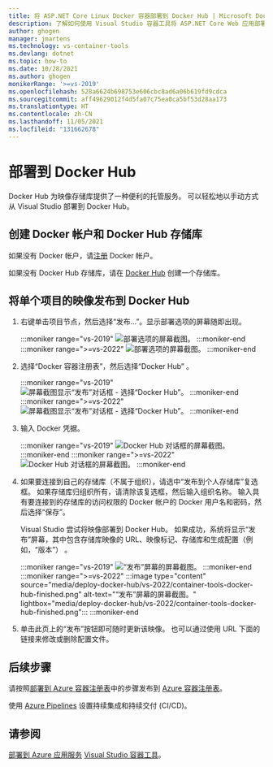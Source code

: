 ```yaml
---
title: 将 ASP.NET Core Linux Docker 容器部署到 Docker Hub | Microsoft Docs
description: 了解如何使用 Visual Studio 容器工具将 ASP.NET Core Web 应用部署到 Docker Hub
author: ghogen
manager: jmartens
ms.technology: vs-container-tools
ms.devlang: dotnet
ms.topic: how-to
ms.date: 10/28/2021
ms.author: ghogen
monikerRange: '>=vs-2019'
ms.openlocfilehash: 528a6624b698753e606cbc8ad6a06b619fd9cdca
ms.sourcegitcommit: aff49629012f4d5fa07c75ea0ca5bf53d28aa173
ms.translationtype: HT
ms.contentlocale: zh-CN
ms.lasthandoff: 11/05/2021
ms.locfileid: "131662678"
---
```

# <a name="deploy-to-docker-hub"></a>部署到 Docker Hub

Docker Hub 为映像存储库提供了一种便利的托管服务。 可以轻松地以手动方式从 Visual Studio 部署到 Docker Hub。

## <a name="create-a-docker-account-and-docker-hub-repository"></a>创建 Docker 帐户和 Docker Hub 存储库

如果没有 Docker 帐户，请[注册](https://hub.docker.com/signup) Docker 帐户。

如果没有 Docker Hub 存储库，请在 [Docker Hub](https://hub.docker.com/) 创建一个存储库。

## <a name="publish-the-image-for-a-single-project-to-docker-hub"></a>将单个项目的映像发布到 Docker Hub

1. 右键单击项目节点，然后选择“发布...”。显示部署选项的屏幕随即出现。

   :::moniker range="vs-2019"
   ![部署选项的屏幕截图。](media/container-tools/vs-2019/docker-container-registry.png)
   :::moniker-end
   :::moniker range=">=vs-2022"
   ![部署选项的屏幕截图。](media/container-tools/vs-2022/docker-container-registry.png)
   :::moniker-end

1. 选择“Docker 容器注册表”，然后选择“Docker Hub” 。

   :::moniker range="vs-2019"
   ![屏幕截图显示“发布”对话框 - 选择“Docker Hub”。](media/deploy-docker-hub/container-tools-docker-hub-deploy.png)
   :::moniker-end
   :::moniker range=">=vs-2022"
   ![屏幕截图显示“发布”对话框 - 选择“Docker Hub”。](media/deploy-docker-hub/vs-2022/container-tools-docker-hub-deploy.png)
   :::moniker-end

1. 输入 Docker 凭据。

   :::moniker range="vs-2019"
   ![Docker Hub 对话框的屏幕截图。](media/deploy-docker-hub/container-tools-docker-hub-credentials.png)
   :::moniker-end
   :::moniker range=">=vs-2022"
   ![Docker Hub 对话框的屏幕截图。](media/deploy-docker-hub/vs-2022/container-tools-docker-hub-credentials.png)
   :::moniker-end

1. 如果要连接到自己的存储库（不属于组织），请选中“发布到个人存储库”复选框。 如果存储库归组织所有，请清除该复选框，然后输入组织名称。 输入具有要连接到的存储库的访问权限的 Docker 帐户的 Docker 用户名和密码，然后选择“保存”。

   Visual Studio 尝试将映像部署到 Docker Hub。  如果成功，系统将显示“发布”屏幕，其中包含存储库映像的 URL、映像标记、存储库和生成配置（例如，“版本”） 。

   :::moniker range="vs-2019"
   ![“发布”屏幕的屏幕截图。](media/deploy-docker-hub/container-tools-docker-hub-finished.png)
   :::moniker-end
   :::moniker range=">=vs-2022"
   :::image type="content" source="media/deploy-docker-hub/vs-2022/container-tools-docker-hub-finished.png" alt-text="“发布”屏幕的屏幕截图。" lightbox="media/deploy-docker-hub/vs-2022/container-tools-docker-hub-finished.png":::
   :::moniker-end

1. 单击此页上的“发布”按钮即可随时更新该映像。  也可以通过使用 URL 下面的链接来修改或删除配置文件。

## <a name="next-steps"></a>后续步骤

请按照[部署到 Azure 容器注册表](hosting-web-apps-in-docker.md)中的步骤发布到 [Azure 容器注册表](/azure/container-registry/)。

使用 [Azure Pipelines](/azure/devops/pipelines/?view=azure-devops&preserve-view=true) 设置持续集成和持续交付 (CI/CD)。

## <a name="see-also"></a>请参阅

[部署到 Azure 应用服务](deploy-app-service.md)
[Visual Studio 容器工具](./index.yml)。
